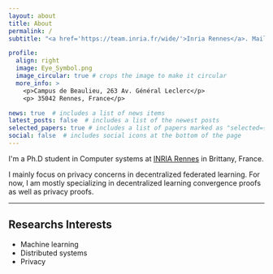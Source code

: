```yaml
---
layout: about
title: About
permalink: /
subtitle: "<a href='https://team.inria.fr/wide/'>Inria Rennes</a>. Mail me at: [firstname].[lastname]@inria.fr"

profile:
  align: right
  image: Eye_Symbol.png
  image_circular: true # crops the image to make it circular
  more_info: >
    <p>Campus de Beaulieu, 263 Av. Général Leclerc</p>
    <p> 35042 Rennes, France</p>

news: true  # includes a list of news items
latest_posts: false  # includes a list of the newest posts
selected_papers: true # includes a list of papers marked as "selected={true}"
social: false  # includes social icons at the bottom of the page
---
```


I'm a Ph.D student in Computer systems at [INRIA Rennes](https://team.inria.fr/wide/) in Brittany, France. 

I mainly focus on privacy concerns in decentralized federated learning. 
For now, I am mostly specializing in decentralized learning convergence proofs as well as privacy proofs.

---
## Researchs Interests
* Machine learning
* Distributed systems
* Privacy


<!-- Write your biography here. Tell the world about yourself. Link to your favorite [subreddit](http://reddit.com). You can put a picture in, too. The code is already in, just name your picture `prof_pic.jpg` and put it in the `img/` folder.

Put your address / P.O. box / other info right below your picture. You can also disable any of these elements by editing `profile` property of the YAML header of your `_pages/about.md`. Edit `_bibliography/papers.bib` and Jekyll will render your [publications page](/al-folio/publications/) automatically.

Link to your social media connections, too. This theme is set up to use [Font Awesome icons](http://fortawesome.github.io/Font-Awesome/) and [Academicons](https://jpswalsh.github.io/academicons/), like the ones below. Add your Facebook, Twitter, LinkedIn, Google Scholar, or just disable all of them. -->